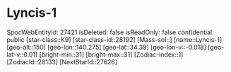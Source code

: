 ﻿---
location: [34.39,140.275,150]
type: Station
tags:
- astro/Star

---

# Lyncis-1

SpocWebEntityId: 27421
isDeleted: false
isReadOnly: false
confidential: public
[star-class::K9]
[star-class-id::28192]
[Mass-sol::]
[name::Lyncis-1]
[geo-alt::150]
[geo-lon::140.275]
[geo-lat::34.39]
[geo-lon-v::-0.018]
[geo-lat-v::0.01]
[bright-min::31]
[bright-max::31]
[Zodiac-index::1]
[ZodiacId::28133]
[NextStarId::27626]

